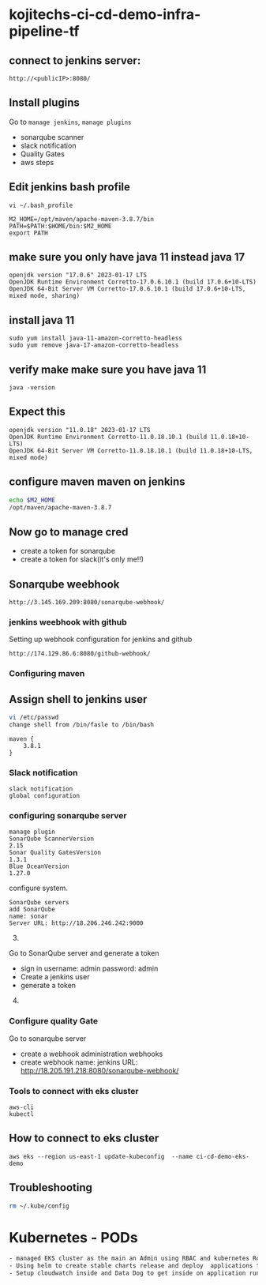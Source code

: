 # kojitechs-ci-cd-demo-infra-pipeline-tf

## connect to jenkins server:
```
http://<publicIP>:8080/
```
## Install plugins
Go to `manage jenkins`, `manage plugins` 
- sonarqube scanner 
- slack notification
- Quality Gates
- aws steps

## Edit jenkins bash profile
```
vi ~/.bash_profile

M2_HOME=/opt/maven/apache-maven-3.8.7/bin
PATH=$PATH:$HOME/bin:$M2_HOME
export PATH
```
## make sure you only have java 11 instead java 17
```
openjdk version "17.0.6" 2023-01-17 LTS
OpenJDK Runtime Environment Corretto-17.0.6.10.1 (build 17.0.6+10-LTS)
OpenJDK 64-Bit Server VM Corretto-17.0.6.10.1 (build 17.0.6+10-LTS, mixed mode, sharing)
```
## install java 11
```
sudo yum install java-11-amazon-corretto-headless
sudo yum remove java-17-amazon-corretto-headless
```
## verify make make sure you have java 11
```
java -version
```
## Expect this
```
openjdk version "11.0.18" 2023-01-17 LTS
OpenJDK Runtime Environment Corretto-11.0.18.10.1 (build 11.0.18+10-LTS)
OpenJDK 64-Bit Server VM Corretto-11.0.18.10.1 (build 11.0.18+10-LTS, mixed mode)
```

## configure maven maven on jenkins 
```sh
echo $M2_HOME
/opt/maven/apache-maven-3.8.7
```
## Now go to manage cred
- create a token for sonarqube
- create a token for slack(it's only me!!)





## Sonarqube weebhook
```
http://3.145.169.209:8080/sonarqube-webhook/
```
### jenkins weebhook with github
Setting up webhook configuration for jenkins and github
```hcl
http://174.129.86.6:8080/github-webhook/
```
### Configuring maven 

## Assign shell to jenkins user 
```sh
vi /etc/passwd 
change shell from /bin/fasle to /bin/bash
```
```
maven {
    3.8.1
}
```
### Slack notification
```
slack notification
global configuration
```
### configuring sonarqube server
```
manage plugin
SonarQube ScannerVersion
2.15
Sonar Quality GatesVersion
1.3.1
Blue OceanVersion
1.27.0
```
configure system.
```
SonarQube servers
add SonarQube
name: sonar 
Server URL: http://18.206.246.242:9000
```
3. 
Go to SonarQube server and generate a token 
- sign in
username: admin
password: admin
- Create a jenkins user 
- generate a token

4. 
###  Configure quality Gate
Go to sonarqube server 
- create a webhook 
administration
webhooks
- create webhook
name: jenkins
URL: http://18.205.191.218:8080/sonarqube-webhook/

### Tools to connect with eks cluster 
```
aws-cli 
kubectl
```
## How to connect to eks cluster 
```
aws eks --region us-east-1 update-kubeconfig  --name ci-cd-demo-eks-demo
```
## Troubleshooting
```sh
rm ~/.kube/config

```
# Kubernetes  - PODs
```sh
- managed EKS cluster as the main an Admin using RBAC and kubernetes Role and Role binding to fine-Grain access to the cluster. 
- Using helm to create stable charts release and deploy  applications to EKS cluster
- Setup cloudwatch inside and Data Dog to get inside on application running on the cluster
```